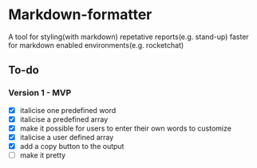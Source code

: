 # Markdown-formatter
A tool for styling(with markdown) repetative reports(e.g. stand-up) faster for markdown enabled environments(e.g. rocketchat)

## To-do<br>
### Version 1 - MVP
- [x] italicise one predefined word<br>
- [x] italicise a predefined array<br>
- [x] make it possible for users to enter their own words to customize<br>
- [x] italicise a user defined array<br>
- [x] add a copy button to the output<br>
- [ ] make it pretty
